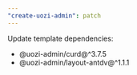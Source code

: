 ```yaml
---
"create-uozi-admin": patch
---
```


Update template dependencies:
- @uozi-admin/curd@^3.7.5
- @uozi-admin/layout-antdv@^1.1.1

